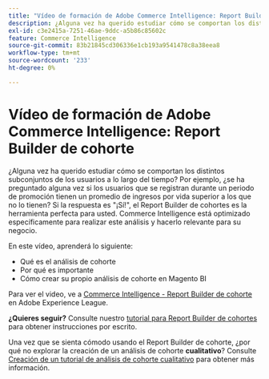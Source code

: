 ```yaml
---
title: "Vídeo de formación de Adobe Commerce Intelligence: Report Builder de cohorte"
description: ¿Alguna vez ha querido estudiar cómo se comportan los distintos subconjuntos de los usuarios a lo largo del tiempo? Por ejemplo, ¿se ha preguntado alguna vez si los usuarios que se registran durante un periodo de promoción tienen un promedio de ingresos por vida superior a los que no lo tienen? Si la respuesta es "¡Sí!", el Report Builder de cohortes es la herramienta perfecta para usted. Commerce Intelligence está optimizado específicamente para realizar este análisis y hacerlo relevante para su negocio.
exl-id: c3e2415a-7251-46ae-9ddc-a5b86c85602c
feature: Commerce Intelligence
source-git-commit: 83b21845cd306336e1cb193a9541478c8a38eea8
workflow-type: tm+mt
source-wordcount: '233'
ht-degree: 0%

---
```


# Vídeo de formación de Adobe Commerce Intelligence: Report Builder de cohorte

¿Alguna vez ha querido estudiar cómo se comportan los distintos subconjuntos de los usuarios a lo largo del tiempo? Por ejemplo, ¿se ha preguntado alguna vez si los usuarios que se registran durante un periodo de promoción tienen un promedio de ingresos por vida superior a los que no lo tienen? Si la respuesta es &quot;¡Sí!&quot;, el Report Builder de cohortes es la herramienta perfecta para usted. Commerce Intelligence está optimizado específicamente para realizar este análisis y hacerlo relevante para su negocio.

En este vídeo, aprenderá lo siguiente:

* Qué es el análisis de cohorte
* Por qué es importante
* Cómo crear su propio análisis de cohorte en Magento BI

Para ver el video, ve a [Commerce Intelligence - Report Builder de cohorte](/docs/commerce-learn/tutorials/business-intelligence/cohort-report-builder.html) en Adobe Experience League.

**¿Quieres seguir?** Consulte nuestro [tutorial para Report Builder de cohortes](/docs/commerce-business-intelligence/mbi/analyze/sql/cohort-rpt-bldr.html) para obtener instrucciones por escrito.

Una vez que se sienta cómodo usando el Report Builder de cohorte, ¿por qué no explorar la creación de un análisis de cohorte **cualitativo**? Consulte [Creación de un tutorial de análisis de cohorte cualitativo](/docs/commerce-business-intelligence/mbi/analyze/sql/create-qual-cohort-analysis.html?lang=en) para obtener más información.
